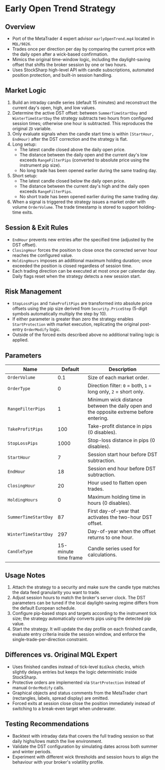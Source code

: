 # Early Open Trend Strategy

## Overview
- Port of the MetaTrader 4 expert advisor `earlyOpenTrend.mq4` located in `MQL/9826`.
- Trades once per direction per day by comparing the current price with the daily open after a wick-based confirmation.
- Mimics the original time-window logic, including the daylight-saving offset that shifts the broker session by one or two hours.
- Uses StockSharp high-level API with candle subscriptions, automated position protection, and built-in session handling.

## Market Logic
1. Build an intraday candle series (default 15 minutes) and reconstruct the current day's open, high, and low values.
2. Determine the active DST offset: between `SummerTimeStartDay` and `WinterTimeStartDay` the strategy subtracts two hours from configured session times; otherwise one hour is subtracted. This reproduces the original `ZD` variable.
3. Only evaluate signals when the candle start time is within `[StartHour, EndHour)` after the DST correction and the strategy is flat.
4. Long setup:
   - The latest candle closed above the daily open price.
   - The distance between the daily open and the current day's low exceeds `RangeFilterPips` (converted to absolute price using the instrument pip size).
   - No long trade has been opened earlier during the same trading day.
5. Short setup:
   - The latest candle closed below the daily open price.
   - The distance between the current day's high and the daily open exceeds `RangeFilterPips`.
   - No short trade has been opened earlier during the same trading day.
6. When a signal is triggered the strategy issues a market order with volume `OrderVolume`. The trade timestamp is stored to support holding-time exits.

## Session & Exit Rules
- `EndHour` prevents new entries after the specified time (adjusted by the DST offset).
- `ClosingHour` forces the position to close once the corrected server hour reaches the configured value.
- `HoldingHours` imposes an additional maximum holding duration; once exceeded the position is closed regardless of session time.
- Each trading direction can be executed at most once per calendar day. Daily flags reset when the strategy detects a new session start.

## Risk Management
- `StopLossPips` and `TakeProfitPips` are transformed into absolute price offsets using the pip size derived from `Security.PriceStep` (5-digit symbols automatically multiply the step by 10).
- If either parameter is greater than zero the strategy enables `StartProtection` with market execution, replicating the original post-entry `OrderModify` logic.
- Outside of the forced exits described above no additional trailing logic is applied.

## Parameters
| Name | Default | Description |
|------|---------|-------------|
| `OrderVolume` | 0.1 | Size of each market order. |
| `OrderType` | 0 | Direction filter: `0` = both, `1` = long only, `2` = short only. |
| `RangeFilterPips` | 1 | Minimum wick distance between the daily open and the opposite extreme before entering. |
| `TakeProfitPips` | 100 | Take-profit distance in pips (0 disables). |
| `StopLossPips` | 1000 | Stop-loss distance in pips (0 disables). |
| `StartHour` | 7 | Session start hour before DST subtraction. |
| `EndHour` | 18 | Session end hour before DST subtraction. |
| `ClosingHour` | 20 | Hour used to flatten open trades. |
| `HoldingHours` | 0 | Maximum holding time in hours (0 disables). |
| `SummerTimeStartDay` | 87 | First day-of-year that activates the two-hour DST offset. |
| `WinterTimeStartDay` | 297 | Day-of-year when the offset returns to one hour. |
| `CandleType` | 15-minute time frame | Candle series used for calculations. |

## Usage Notes
1. Attach the strategy to a security and make sure the candle type matches the data feed granularity you want to trade.
2. Adjust session hours to match the broker's server clock. The DST parameters can be tuned if the local daylight-saving regime differs from the default European schedule.
3. Configure pip-based stops and targets according to the instrument tick size; the strategy automatically converts pips using the detected pip value.
4. Start the strategy. It will update the day profile on each finished candle, evaluate entry criteria inside the session window, and enforce the single-trade-per-direction constraint.

## Differences vs. Original MQL Expert
- Uses finished candles instead of tick-level `Bid`/`Ask` checks, which slightly delays entries but keeps the logic deterministic inside StockSharp.
- Protective orders are implemented via `StartProtection` instead of manual `OrderModify` calls.
- Graphical objects and status comments from the MetaTrader chart (rectangles, labels, spread display) are omitted.
- Forced exits at session close close the position immediately instead of switching to a break-even target when underwater.

## Testing Recommendations
- Backtest with intraday data that covers the full trading session so that daily highs/lows match the live environment.
- Validate the DST configuration by simulating dates across both summer and winter periods.
- Experiment with different wick thresholds and session hours to align the behaviour with your broker's volatility profile.
